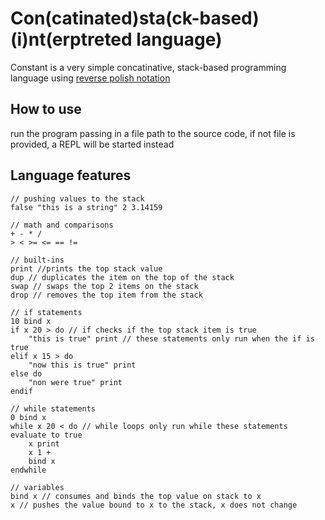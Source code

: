 # Con(catinated)sta(ck-based)(i)nt(erptreted language)
Constant is a very simple concatinative, stack-based programming language using [reverse polish notation](https://en.wikipedia.org/wiki/Reverse_Polish_notation)

## How to use
run the program passing in a file path to the source code, if not file is provided, a REPL will be started instead

## Language features

```
// pushing values to the stack
false "this is a string" 2 3.14159

// math and comparisons
+ - * /
> < >= <= == !=

// built-ins
print //prints the top stack value
dup // duplicates the item on the top of the stack
swap // swaps the top 2 items on the stack
drop // removes the top item from the stack

// if statements
10 bind x
if x 20 > do // if checks if the top stack item is true
    "this is true" print // these statements only run when the if is true
elif x 15 > do
    "now this is true" print
else do
    "non were true" print
endif

// while statements
0 bind x
while x 20 < do // while loops only run while these statements evaluate to true
    x print
    x 1 +
    bind x
endwhile

// variables
bind x // consumes and binds the top value on stack to x
x // pushes the value bound to x to the stack, x does not change
```
